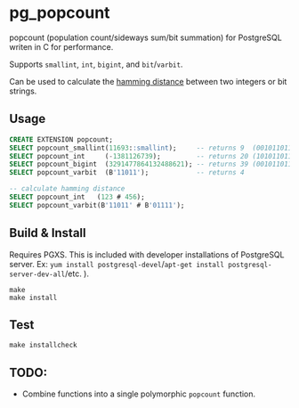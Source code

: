 # pg_popcount

popcount (population count/sideways sum/bit summation) for PostgreSQL writen in C for performance.

Supports `smallint`, `int`, `bigint`, and `bit`/`varbit`.

Can be used to calculate the [hamming distance](https://en.wikipedia.org/wiki/Hamming_distance) between two integers or bit strings.

## Usage

```sql
CREATE EXTENSION popcount;
SELECT popcount_smallint(11693::smallint);     -- returns 9  (0010110110101101)
SELECT popcount_int     (-1381126739);         -- returns 20 (10101101101011011010110110101101)
SELECT popcount_bigint  (3291477864132488621); -- returns 39 (0010110110101101101011011010110110101101101011011010110110101101)
SELECT popcount_varbit  (B'11011');            -- returns 4

-- calculate hamming distance
SELECT popcount_int   (123 # 456);
SELECT popcount_varbit(B'11011' # B'01111');
```

## Build & Install

Requires PGXS. This is included with developer installations of PostgreSQL server. Ex: `yum install postgresql-devel`/`apt-get install postgresql-server-dev-all`/etc. ).

```
make
make install
```

## Test

```
make installcheck
```

## TODO:
- Combine functions into a single polymorphic `popcount` function.